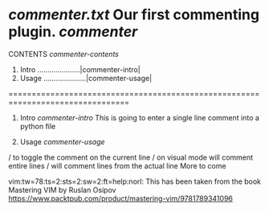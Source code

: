*commenter.txt* Our first commenting plugin.
*commenter*
================================================================================
CONTENTS                     *commenter-contents*

1. Intro .....................|commenter-intro|
2. Usage .....................|commenter-usage|

================================================================================

1. Intro                      *commenter-intro*
This is going to enter a single line comment into a python file

2. Usage                      *commenter-usage*

<leader>/ to toggle the comment on the current line
<leader>/ on visual mode will comment entire lines
<count><leader>/ will comment <count> lines from the actual line
More to come

vim:tw=78:ts=2:sts=2:sw=2:ft=help:norl:
This has been taken from the book Mastering VIM by Ruslan Osipov
https://www.packtpub.com/product/mastering-vim/9781789341096
